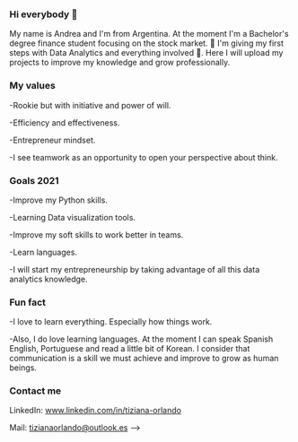 ### Hi everybody 👋

My name is Andrea and I'm from Argentina. At the moment I'm a Bachelor's degree finance student focusing on the stock market. 
🐾 I'm giving my first steps with Data Analytics and everything involved 🐾. 
Here I will upload my projects to improve my knowledge and grow professionally. 

### My values

-Rookie but with initiative and power of will.

-Efficiency and effectiveness.

-Entrepreneur mindset. 

-I see teamwork as an opportunity to open your perspective about think.

### Goals 2021


-Improve my Python skills.

-Learning Data visualization tools. 

-Improve my soft skills to work better in teams.

-Learn languages. 

-I will start my entrepreneurship by taking advantage of all this data analytics knowledge.


### Fun fact

-I love to learn everything. Especially how things work. 

-Also, I do love learning languages.
At the moment I can speak Spanish English, Portuguese and read a little bit of Korean. 
I consider that communication is a skill we must achieve and improve to grow as human beings. 

### Contact me

LinkedIn: www.linkedin.com/in/tiziana-orlando

Mail: tizianaorlando@outlook.es
-->
